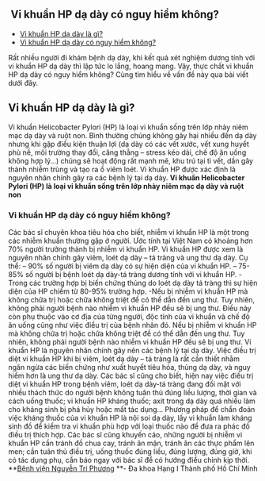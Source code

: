 ## ️ Vi khuẩn HP dạ dày có nguy hiểm không?

  * [Vi khuẩn HP dạ dày là gì?](https://bvnguyentriphuong.com.vn/benh-truyen-nhiem/vi-khuan-hp-da-day-co-nguy-hiem-khong#vi-khun-hp-d-dy-l-g)
  * [Vi khuẩn HP dạ dày có nguy hiểm không?](https://bvnguyentriphuong.com.vn/benh-truyen-nhiem/vi-khuan-hp-da-day-co-nguy-hiem-khong#vi-khun-hpd-dy-c-nguy-him-khng)


Rất nhiều người đi khám bệnh dạ dày, khi kết quả xét nghiệm dương tính với vi khuẩn HP dạ dày thì lập tức lo lắng, hoang mang. Vậy, thực chất vi khuẩn HP dạ dày có nguy hiểm không? Cùng tìm hiểu về vấn đề này qua bài viết dưới đây.
## **Vi khuẩn HP dạ dày là gì?**
Vi khuẩn Helicobacter Pylori (HP) là loại vi khuẩn sống trên lớp nhày niêm mạc dạ dày và ruột non. Bình thường chúng không gây hại nhiều đến dạ dày nhưng khi gặp điều kiện thuận lợi (dạ dày có các vết xước, vết xung huyết phù nề, môi trường thay đổi, căng thẳng – stress kéo dài, chế độ ăn uống không hợp lý…) chúng sẽ hoạt động rất mạnh mẽ, khu trú tại tì vết, dần gây thành nhiễm trùng và tạo ra ổ viêm loét.
Vi khuẩn HP được xác định là nguyên nhân chính gây ra các bệnh lý tại dạ dày.
**Vi khuẩn Helicobacter Pylori (HP) là loại vi khuẩn sống trên lớp nhày niêm mạc dạ dày và ruột non**
### **Vi khuẩn HP dạ dày có nguy hiểm không?**
Các bác sĩ chuyên khoa tiêu hóa cho biết, nhiễm vi khuẩn HP là một trong các nhiễm khuẩn thường gặp ở người. Ước tính tại Việt Nam có khoảng hơn 70% người trưởng thành bị nhiễm vi khuẩn HP. Vi khuẩn HP được xem là nguyên nhân chính gây viêm, loét dạ dày – tá tràng và ung thư dạ dày. Cụ thể:
– 90% số người bị viêm dạ dày có sự hiện diện của vi khuẩn HP.
– 75-85% số người bị bệnh loét dạ dày-tá tràng dương tính với vi khuẩn HP.
-Trong các trường hợp bị biến chứng thủng do loét dạ dày tá tràng thì sự hiện diện của HP chiếm từ 80-95% trường hợp.
-Nếu bị nhiễm vi khuẩn HP mà không chữa trị hoặc chữa không triệt để có thể dẫn đến ung thư. Tuy nhiên, không phải người bệnh nào nhiễm vi khuẩn HP đều sẽ bị ung thư. Điều này còn phụ thuộc vào cơ địa của từng người, độc tính của vi khuẩn và chế độ ăn uống cũng như việc điều trị của bệnh nhân đó.
Nếu bị nhiễm vi khuẩn HP mà không chữa trị hoặc chữa không triệt để có thể dẫn đến ung thư. Tuy nhiên, không phải người bệnh nào nhiễm vi khuẩn HP đều sẽ bị ung thư. 
Vi khuẩn HP là nguyên nhân chính gây nên các bệnh lý tại dạ dày. Việc điều trị diệt vi khuẩn HP khi bị viêm, loét dạ dày – tá tràng là rất cần thiết nhằm ngăn ngừa các biến chứng như xuất huyết tiêu hóa, thủng dạ dày, và nguy hiểm hơn là ung thư dạ dày.
Các bác sĩ cũng cho biết, hiện nay việc điều trị diệt vi khuẩn HP trong bệnh viêm, loét dạ dày-tá tràng đang đối mặt với nhiều thách thức do người bệnh không tuân thủ đúng liều lượng, thời gian và cách uống thuốc; vi khuẩn HP kháng thuốc; axit trong dạ dày quá nhiều làm cho kháng sinh bị phá hủy hoặc mất tác dụng…
Phương pháp để chẩn đoán việc kháng thuốc của vi khuẩn HP là nội soi dạ dày, lấy vi khuẩn làm kháng sinh đồ để kiểm tra vi khuẩn phù hợp với loại thuốc nào để đưa ra phác đồ điều trị thích hợp.
Các bác sĩ cũng khuyến cáo, những người bị nhiễm vi khuẩn HP cần tránh đồ chua cay, tránh ăn mặn, tránh ăn các thực phẩm lên men; cần tuân thủ điều trị, uống thuốc đúng liều, đúng lượng, đúng giờ, khi có tác dụng phụ, cần báo ngay với bác sĩ để có hướng điều chỉnh kịp thời.
**[Bệnh viện Nguyễn Tri Phương](https://bvnguyentriphuong.com.vn/) **- Đa khoa Hạng I Thành phố Hồ Chí Minh
